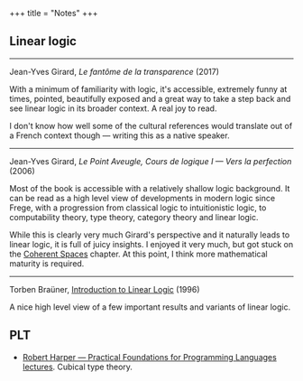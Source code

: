 +++
title = "Notes"
+++

## Linear logic

---

Jean-Yves Girard, _Le fantôme de la transparence_ (2017)

With a minimum of familiarity with logic, it's accessible, extremely funny at
times, pointed, beautifully exposed and a great way to take a step back and see
linear logic in its broader context. A real joy to read.

I don't know how well some of the cultural references would translate out of a
French context though — writing this as a native speaker.

---

Jean-Yves Girard, _Le Point Aveugle, Cours de logique I — Vers la perfection_
(2006)

Most of the book is accessible with a relatively shallow logic background. It
can be read as a high level view of developments in modern logic since Frege,
with a progression from classical logic to intuitionistic logic, to
computability theory, type theory, category theory and linear logic.

While this is clearly very much Girard's perspective and it naturally leads to
linear logic, it is full of juicy insights. I enjoyed it very much, but got
stuck on the [Coherent Spaces](https://en.wikipedia.org/wiki/Coherent_space)
chapter. At this point, I think more mathematical maturity is required.

-- -

Torben Braüner, [Introduction to Linear Logic](https://www.brics.dk/LS/96/6/BRICS-LS-96-6.pdf) (1996)

A nice high level view of a few important results and variants of linear logic.

## PLT

- [Robert Harper — Practical Foundations for Programming Languages
  lectures](https://www.youtube.com/watch?v=8cXl2Tfhy_Q). Cubical type theory.
